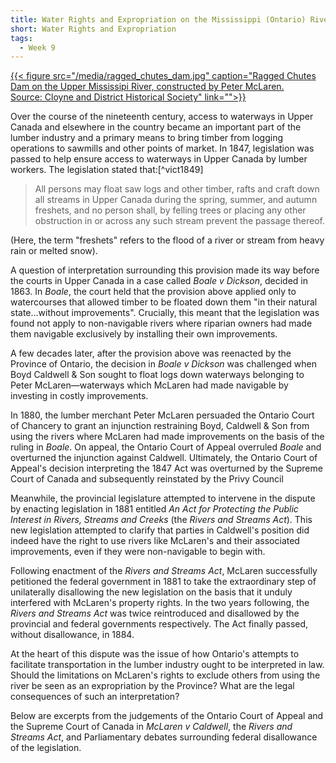 ```yaml
---
title: Water Rights and Expropriation on the Mississippi (Ontario) River
short: Water Rights and Expropriation
tags:
  - Week 9
---
```


[{{< figure src="/media/ragged_chutes_dam.jpg" caption="Ragged Chutes Dam on the Upper Mississipi River, constructed by Peter McLaren. <br/> Source: Cloyne and District Historical Society" link="">}}](https://www.flickr.com/photos/cdhs/31625861242)

Over the course of the nineteenth century, access to waterways in Upper Canada and elsewhere in the country became an important part of the lumber industry and a primary means to bring timber from logging operations to sawmills and other points of market. In 1847, legislation was passed to help ensure access to waterways in Upper Canada by lumber workers. The legislation stated that:[^vict1849]

> All persons may float saw logs and other timber, rafts and craft down all streams in Upper Canada during the spring, summer, and autumn freshets, and no person shall, by felling trees or placing any other obstruction in or across any such stream prevent the passage thereof.

(Here, the term "freshets" refers to the flood of a river or stream from heavy rain or melted snow). 

A question of interpretation surrounding this provision made its way before the courts in Upper Canada in a case called *Boale v Dickson*, decided in 1863. In *Boale*, the court held that the provision above applied only to watercourses that allowed timber to be floated down them "in their natural state…without improvements". Crucially, this meant that the legislation was found not apply to non-navigable rivers where riparian owners had made them navigable exclusively by installing their own improvements.

A few decades later, after the provision above was reenacted by the Province of Ontario, the decision in *Boale v Dickson* was challenged when Boyd Caldwell & Son sought to float logs down waterways belonging to Peter McLaren—waterways which McLaren had made navigable by investing in costly improvements. 

In 1880, the lumber merchant Peter McLaren persuaded the Ontario Court of Chancery to grant an injunction restraining Boyd, Caldwell & Son from using the rivers where McLaren had made improvements on the basis of the ruling in *Boale*. On appeal, the Ontario Court of Appeal overruled *Boale* and overturned the injunction against Caldwell. Ultimately, the Ontario Court of Appeal's decision interpreting the 1847 Act was overturned by the Supreme Court of Canada and subsequently reinstated by the Privy Council

Meanwhile, the provincial legislature attempted to intervene in the dispute by enacting legislation in 1881 entitled *An Act for Protecting the Public Interest in Rivers, Streams and Creeks* (the *Rivers and Streams Act*). This new legislation attempted to clarify that parties in Caldwell's position did indeed have the right to use rivers like McLaren's and their associated improvements, even if they were non-navigable to begin with. 

Following enactment of the *Rivers and Streams Act*, McLaren successfully petitioned the federal government in 1881 to take the extraordinary step of unilaterally disallowing the new legislation on the basis that it unduly interfered with McLaren's property rights. In the two years following, the *Rivers and Streams Act* was twice reintroduced and disallowed by the provincial and federal governments respectively. The Act finally passed, without disallowance, in 1884. 

At the heart of this dispute was the issue of how Ontario's attempts to facilitate transportation in the lumber industry ought to be interpreted in law. Should the limitations on McLaren's rights to exclude others from using the river be seen as an expropriation by the Province? What are the legal consequences of such an interpretation?

Below are excerpts from the judgements of the Ontario Court of Appeal and the Supreme Court of Canada in *McLaren v Caldwell*, the *Rivers and Streams Act*, and Parliamentary debates surrounding federal disallowance of the legislation. 
